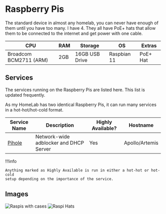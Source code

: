 # Raspberry Pis

The standard device in almost any homelab, you can never have enough of them until you have too many.
I have 4. They all have PoE+ hats that allow them to be connected to the internet
and get power with one cable.

| CPU                    | RAM | Storage        | OS          | Extras   |
| ---------------------- | --- | -------------- | ----------- | -------- |
| Broadcom BCM2711 (ARM) | 2GB | 16GB USB Drive | Raspbian 11 | PoE+ Hat |

## Services

The services running on the Raspberry Pis are listed here. This list is updated frequently.

As my HomeLab has two identical Raspberry Pis, it can run many services in a hot-hot/hot-cold format.

| Service Name                   | Description                            | Highly Available? | Hostname       |
| ------------------------------ | -------------------------------------- | ----------------- | -------------- |
| [Pihole](http://pi.hole/admin) | Network-wide adblocker and DHCP Server | Yes               | Apollo/Artemis |

!!!info

    Anything marked as Highly Available is run in either a hot-hot or hot-cold
    setup depending on the importance of the service.

## Images

![Raspis with cases](https://i.dbyte.xyz/2021-07-A4.jpg)
![Raspi Hats](https://i.dbyte.xyz/2021-07-B7.jpg)
